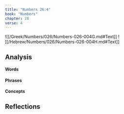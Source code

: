 ```yaml
---
title: "Numbers 26:4"
book: "Numbers"
chapter: 26
verse: 4
---
```

![[/Greek/Numbers/026/Numbers-026-004G.md#Text]]
![[/Hebrew/Numbers/026/Numbers-026-004H.md#Text]]

## Analysis

#### Words

#### Phrases

#### Concepts

## Reflections

